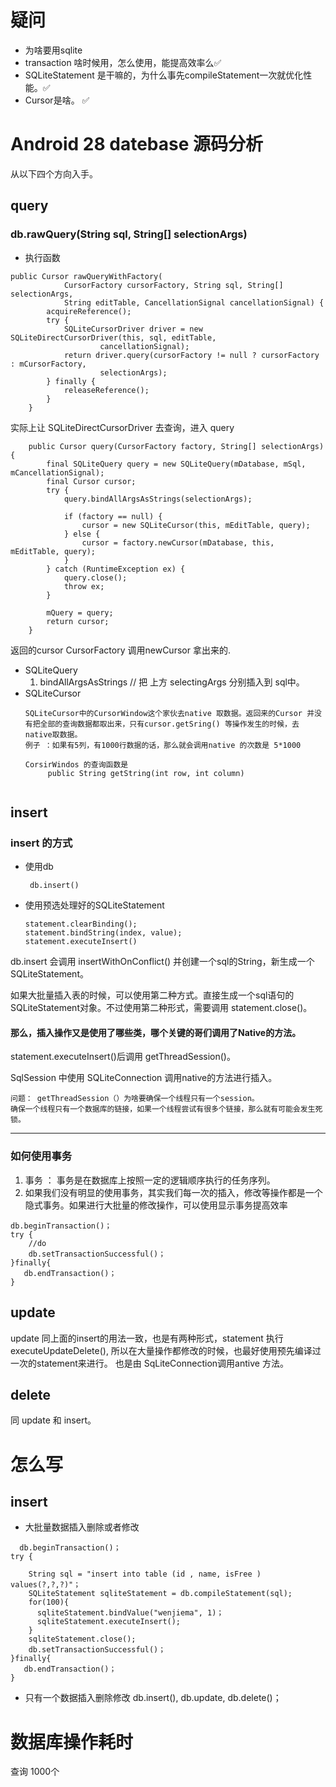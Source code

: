 # 疑问
* 为啥要用sqlite 
* transaction 啥时候用，怎么使用，能提高效率么✅
*  SQLiteStatement 是干嘛的，为什么事先compileStatement一次就优化性能。✅
*  Cursor是啥。 ✅


# Android 28 datebase 源码分析

  从以下四个方向入手。

## query

### db.rawQuery(String sql, String[] selectionArgs)

* 执行函数 
```
public Cursor rawQueryWithFactory(
            CursorFactory cursorFactory, String sql, String[] selectionArgs,
            String editTable, CancellationSignal cancellationSignal) {
        acquireReference();
        try {
            SQLiteCursorDriver driver = new SQLiteDirectCursorDriver(this, sql, editTable,
                    cancellationSignal);
            return driver.query(cursorFactory != null ? cursorFactory : mCursorFactory,
                    selectionArgs);
        } finally {
            releaseReference();
        }
    }
```

实际上让 SQLiteDirectCursorDriver 去查询，进入 query

```
    public Cursor query(CursorFactory factory, String[] selectionArgs) {
        final SQLiteQuery query = new SQLiteQuery(mDatabase, mSql, mCancellationSignal);
        final Cursor cursor;
        try {
            query.bindAllArgsAsStrings(selectionArgs);

            if (factory == null) {
                cursor = new SQLiteCursor(this, mEditTable, query);
            } else {
                cursor = factory.newCursor(mDatabase, this, mEditTable, query);
            }
        } catch (RuntimeException ex) {
            query.close();
            throw ex;
        }

        mQuery = query;
        return cursor;
    }
```

  返回的cursor CursorFactory 调用newCursor 拿出来的.
  * SQLiteQuery 
    1. bindAllArgsAsStrings // 把 上方 selectingArgs 分别插入到 sql中。
  * SQLiteCursor
     ```
     SQLiteCursor中的CursorWindow这个家伙去native 取数据。返回来的Cursor 并没有把全部的查询数据都取出来，只有cursor.getSring() 等操作发生的时候，去native取数据。
     例子 ：如果有5列，有1000行数据的话，那么就会调用native 的次数是 5*1000
      
     CorsirWindos 的查询函数是
          public String getString(int row, int column)
      
     ```


## insert
### insert 的方式
  * 使用db 
    ````
     db.insert()
    ````

  * 使用预选处理好的SQLiteStatement
    ```
    statement.clearBinding();
    statement.bindString(index, value);
    statement.executeInsert()
    
    ```

db.insert 会调用 insertWithOnConflict() 并创建一个sql的String，新生成一个SQLiteStatement。

如果大批量插入表的时候，可以使用第二种方式。直接生成一个sql语句的SQLiteStatement对象。不过使用第二种形式，需要调用 statement.close()。

#### 那么，插入操作又是使用了哪些类，哪个关键的哥们调用了Native的方法。

statement.executeInsert()后调用 getThreadSession()。

SqlSession 中使用 SQLiteConnection 调用native的方法进行插入。
```
问题： getThreadSession（）为啥要确保一个线程只有一个session。
确保一个线程只有一个数据库的链接，如果一个线程尝试有很多个链接，那么就有可能会发生死锁。
```


---
### 如何使用事务

1. 事务 ： 事务是在数据库上按照一定的逻辑顺序执行的任务序列。
2. 如果我们没有明显的使用事务，其实我们每一次的插入，修改等操作都是一个隐式事务。如果进行大批量的修改操作，可以使用显示事务提高效率



```
db.beginTransaction()；
try {
    //do 
    db.setTransactionSuccessful()；
}finally{
   db.endTransaction()；
}
```




## update
update 同上面的insert的用法一致，也是有两种形式，statement 执行executeUpdateDelete(), 所以在大量操作都修改的时候，也最好使用预先编译过一次的statement来进行。
也是由 SqLiteConnection调用antive 方法。


## delete

同 update 和 insert。


# 怎么写

## insert

* 大批量数据插入删除或者修改

```
  db.beginTransaction()；
try {
     
    String sql = "insert into table (id , name, isFree ) values(?,?,?)"；
    SQLiteStatement sqliteStatement = db.compileStatement(sql);
    for(100){
      sqliteStatement.bindValue("wenjiema", 1)；
      sqliteStatement.executeInsert();
    }
    sqliteStatement.close();
    db.setTransactionSuccessful()；
}finally{
   db.endTransaction()；
}
```

* 只有一个数据插入删除修改
 db.insert(), db.update, db.delete()；

# 数据库操作耗时

查询 1000个 


